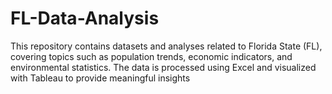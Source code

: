 # FL-Data-Analysis
This repository contains datasets and analyses related to Florida State (FL), covering topics such as population trends, economic indicators, and environmental statistics. The data is processed using Excel and visualized with Tableau to provide meaningful insights
